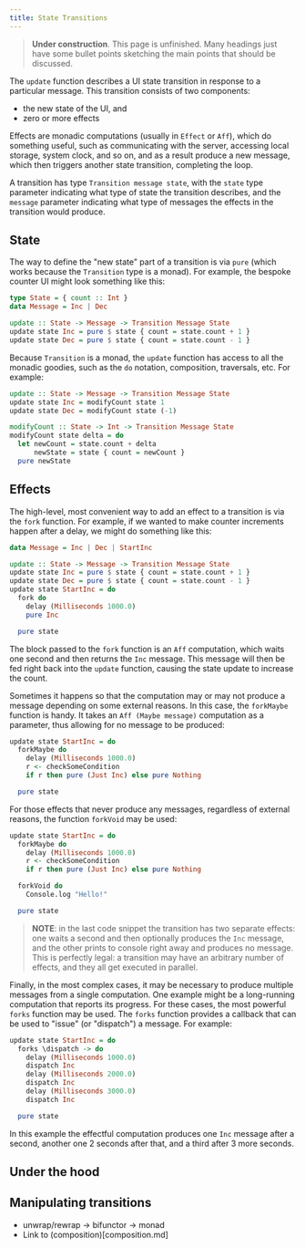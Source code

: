 ```yaml
---
title: State Transitions
---
```


> **Under construction**. This page is unfinished. Many headings just have some bullet points sketching the main points that should be discussed.

The `update` function describes a UI state transition in response to a particular message. This transition consists of two components:

* the new state of the UI, and
* zero or more effects

Effects are monadic computations (usually in `Effect` or `Aff`), which do something useful, such as communicating with the server, accessing local storage, system clock, and so on, and as a result produce a new message, which then triggers another state transition, completing the loop.

A transition has type `Transition message state`, with the `state` type parameter indicating what type of state the transition describes, and the `message` parameter indicating what type of messages the effects in the transition would produce.

## State

The way to define the "new state" part of a transition is via `pure` (which works because the `Transition` type is a monad). For example, the bespoke counter UI might look something like this:

```haskell
type State = { count :: Int }
data Message = Inc | Dec

update :: State -> Message -> Transition Message State
update state Inc = pure $ state { count = state.count + 1 }
update state Dec = pure $ state { count = state.count - 1 }
```

Because `Transition` is a monad, the `update` function has access to all the monadic goodies, such as the `do` notation, composition, traversals, etc. For example:

```haskell
update :: State -> Message -> Transition Message State
update state Inc = modifyCount state 1
update state Dec = modifyCount state (-1)

modifyCount :: State -> Int -> Transition Message State
modifyCount state delta = do
  let newCount = state.count + delta
      newState = state { count = newCount }
  pure newState
```

## <a name="effects"></a>Effects

The high-level, most convenient way to add an effect to a transition is via the `fork` function. For example, if we wanted to make counter increments happen after a delay, we might do something like this:

```haskell
data Message = Inc | Dec | StartInc

update :: State -> Message -> Transition Message State
update state Inc = pure $ state { count = state.count + 1 }
update state Dec = pure $ state { count = state.count - 1 }
update state StartInc = do
  fork do
    delay (Milliseconds 1000.0)
    pure Inc

  pure state
```

The block passed to the `fork` function is an `Aff` computation, which waits one second and then returns the `Inc` message. This message will then be fed right back into the `update` function, causing the state update to increase the count.

Sometimes it happens so that the computation may or may not produce a message depending on some external reasons. In this case, the `forkMaybe` function is handy. It takes an `Aff (Maybe message)` computation as a parameter, thus allowing for no message to be produced:

```haskell
update state StartInc = do
  forkMaybe do
    delay (Milliseconds 1000.0)
    r <- checkSomeCondition
    if r then pure (Just Inc) else pure Nothing

  pure state
```

For those effects that never produce any messages, regardless of external reasons, the function `forkVoid` may be used:

```haskell
update state StartInc = do
  forkMaybe do
    delay (Milliseconds 1000.0)
    r <- checkSomeCondition
    if r then pure (Just Inc) else pure Nothing

  forkVoid do
    Console.log "Hello!"

  pure state
```

> **NOTE**: in the last code snippet the transition has two separate effects: one waits a second and then optionally produces the `Inc` message, and the other prints to console right away and produces no message. This is perfectly legal: a transition may have an arbitrary number of effects, and they all get executed in parallel.

Finally, in the most complex cases, it may be necessary to produce multiple messages from a single computation. One example might be a long-running computation that reports its progress. For these cases, the most powerful `forks` function may be used. The `forks` function provides a callback that can be used to "issue" (or "dispatch") a message. For example:

```haskell
update state StartInc = do
  forks \dispatch -> do
    delay (Milliseconds 1000.0)
    dispatch Inc
    delay (Milliseconds 2000.0)
    dispatch Inc
    delay (Milliseconds 3000.0)
    dispatch Inc

  pure state
```

In this example the effectful computation produces one `Inc` message after a second, another one 2 seconds after that, and a third after 3 more seconds.

## Under the hood


## Manipulating transitions

* unwrap/rewrap -> bifunctor -> monad
* Link to (composition)[composition.md]
